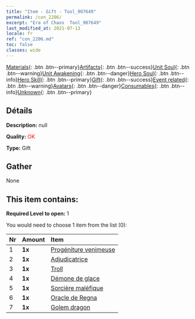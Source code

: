 ```yaml
---
title: "Item - Gift - Tool_907649"
permalink: /con_2206/
excerpt: "Era of Chaos  Tool_907649"
last_modified_at: 2021-07-13
locale: fr
ref: "con_2206.md"
toc: false
classes: wide
---
```

 [Materials](/ItemsFR/){: .btn .btn--primary}[Artifacts](/ItemsFR/Artifacts/){: .btn .btn--success}[Unit Soul](/ItemsFR/UnitSoul/){: .btn .btn--warning}[Unit Awakening](/ItemsFR/UnitAwakening/){: .btn .btn--danger}[Hero Soul](/ItemsFR/HeroSoul/){: .btn .btn--info}[Hero Skill](/ItemsFR/HeroSkill/){: .btn .btn--primary}[Gift](/ItemsFR/Gift/){: .btn .btn--success}[Event related](/ItemsFR/Events/){: .btn .btn--warning}[Avatars](/ItemsFR/Avatars/){: .btn .btn--danger}[Consumables](/ItemsFR/Consumables/){: .btn .btn--info}[Unknown](/ItemsFR/Unknown/){: .btn .btn--primary}

## Détails
 **Description:** null

 **Quality:** <span style="color: #FF0000">OK</span>

 **Type:** Gift

## Gather

  None

## This item contains:

 **Required Level to open:** 1

 You would need to choose 1 item from the list (0):

  | Nr | Amount |     Item    |
  |:---|:-------|:------------|
  | 1 |  **1x** | [Progéniture venimeuse](/ItemsFR/unt_234/) |  | 
  | 2 |  **1x** | [Adjudicatrice](/ItemsFR/unt_198/) |  | 
  | 3 |  **1x** | [Troll](/ItemsFR/unt_225/) |  | 
  | 4 |  **1x** | [Démone de glace](/ItemsFR/unt_269/) |  | 
  | 5 |  **1x** | [Sorcière maléfique](/ItemsFR/unt_252/) |  | 
  | 6 |  **1x** | [Oracle de Regna](/ItemsFR/unt_279/) |  | 
  | 7 |  **1x** | [Golem dragon](/ItemsFR/unt_243/) |  | 
